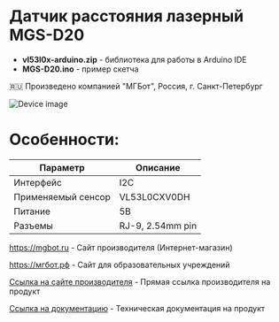 # Датчик расстояния лазерный MGS-D20 

- **vl53l0x-arduino.zip** - библиотека для работы в Arduino IDE
- **MGS-D20.ino** - пример скетча

🇷🇺 Произведено компанией "МГБот", Россия, г. Санкт-Петербург

![Device image](https://books.mgbot.ru/images/MGS-D20.PNG)

# Особенности:

| Параметр    | Описание |
| ----------- | -----------|
| Интерфейс   | I2C|
| Применяемый сенсор     | VL53L0CXV0DH |
| Питание     | 5В|
| Разъемы     | RJ-9, 2.54mm pin|

https://mgbot.ru  - Сайт производителя (Интернет-магазин)

https://мгбот.рф  - Сайт для образовательных учреждений

[Ссылка на сайте производителя](https://mgbot.ru/catalog/datchiki_sensory/datchik_rasstoyaniya_lazernyy_mgs_d20_razem_rj_9_vl53l0x/) - Прямая ссылка производителя на продукт

[Ссылка на документацию](https://books.mgbot.ru/devices/MGS-D20.pdf) - Техническая документация на продукт